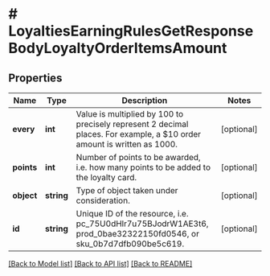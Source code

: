 # # LoyaltiesEarningRulesGetResponseBodyLoyaltyOrderItemsAmount

## Properties

Name | Type | Description | Notes
------------ | ------------- | ------------- | -------------
**every** | **int** | Value is multiplied by 100 to precisely represent 2 decimal places. For example, a $10 order amount is written as 1000. | [optional]
**points** | **int** | Number of points to be awarded, i.e. how many points to be added to the loyalty card. | [optional]
**object** | **string** | Type of object taken under consideration. | [optional]
**id** | **string** | Unique ID of the resource, i.e. pc_75U0dHlr7u75BJodrW1AE3t6, prod_0bae32322150fd0546, or sku_0b7d7dfb090be5c619. | [optional]

[[Back to Model list]](../../README.md#models) [[Back to API list]](../../README.md#endpoints) [[Back to README]](../../README.md)
